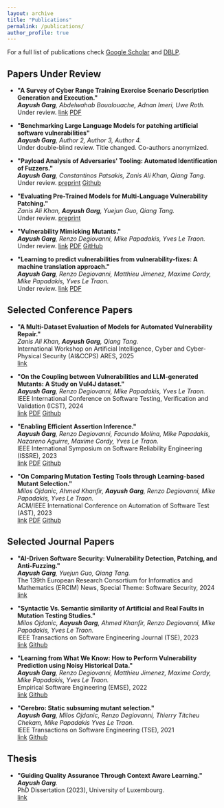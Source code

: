 ```yaml
---
layout: archive
title: "Publications"
permalink: /publications/
author_profile: true
---
```



For a full list of publications check [Google Scholar](https://scholar.google.com/citations?user=UB0hgRAAAAAJ) 
and [DBLP](https://dblp.org/pid/36/8488.html).


Papers Under Review
-------------------

* **"A Survey of Cyber Range Training Exercise Scenario Description Generation and Execution."**<br>
_**Aayush Garg**, Abdelwahab Boualouache, Adnan Imeri, Uwe Roth._<br>
Under review. [link](https://doi.org/10.36227/techrxiv.175942879.94813577/v1) [PDF](https://draayushgarg.github.io/files/A_Survey_of_Cyber_Range_Training_Exercise_Scenario_Description_Generation_and_Execution.pdf)

* **"Benchmarking Large Language Models for patching artificial software vulnerabilities"**<br>
_**Aayush Garg**, Author 2, Author 3, Author 4._<br>
Under double-blind review. Title changed. Co-authors anonymized.

* **"Payload Analysis of Adversaries' Tooling: Automated Identification of Fuzzers."**<br>
_**Aayush Garg**, Constantinos Patsakis, Zanis Ali Khan, Qiang Tang._<br>
Under review. [preprint](https://doi.org/10.36227/techrxiv.173385946.65994728/v1) [Github](https://github.com/garghub/fuzzing)

* **"Evaluating Pre-Trained Models for Multi-Language Vulnerability Patching."**<br>
_Zanis Ali Khan, **Aayush Garg**, Yuejun Guo, Qiang Tang._<br>
Under review. [preprint](https://doi.org/10.48550/arXiv.2501.07339)

* **"Vulnerability Mimicking Mutants."**<br>
_**Aayush Garg**, Renzo Degiovanni, Mike Papadakis, Yves Le Traon._<br>
Under review. [link](https://www.researchgate.net/publication/369090412_Vulnerability_Mimicking_Mutants) [PDF](https://draayushgarg.github.io/files/VulnerabilityMimickingMutants.pdf) [GitHub](https://github.com/garghub/mystique)

* **"Learning to predict vulnerabilities from vulnerability-fixes: A machine translation approach."**<br>
_**Aayush Garg**, Renzo Degiovanni, Matthieu Jimenez, Maxime Cordy, Mike Papadakis, Yves Le Traon._<br>
Under review. [link](https://www.researchgate.net/publication/347624212_Learning_To_Predict_Vulnerabilities_From_Vulnerability-Fixes_A_Machine_Translation_Approach) [PDF](https://draayushgarg.github.io/files/LearningToPredictVulnerabilitiesFromVulnerability-Fixes_AMachineTranslationApproach.pdf)


Selected Conference Papers
--------------------------

* **"A Multi-Dataset Evaluation of Models for Automated Vulnerability Repair."**<br>
_Zanis Ali Khan, **Aayush Garg**, Qiang Tang._<br>
International Workshop on Artificial Intelligence, Cyber and Cyber-Physical Security (AI&CCPS) ARES, 2025<br>
[link](https://doi.org/10.1007/978-3-032-00630-1_5)

* **"On the Coupling between Vulnerabilities and LLM-generated Mutants: A Study on Vul4J dataset."**<br>
_**Aayush Garg**, Renzo Degiovanni, Mike Papadakis, Yves Le Traon._<br>
IEEE International Conference on Software Testing, Verification and Validation (ICST), 2024<br>
[link](https://doi.ieeecomputersociety.org/10.1109/ICST60714.2024.00035) [PDF](https://draayushgarg.github.io/files/VulnerabilityCouplingMutants.pdf) [Github](https://github.com/garghub/VulnerabilityCouplingMutants)

* **"Enabling Efficient Assertion Inference."**<br>
_**Aayush Garg**, Renzo Degiovanni, Facundo Molina, Mike Papadakis, Nazareno Aguirre, Maxime Cordy, Yves Le Traon._<br>
IEEE International Symposium on Software Reliability Engineering (ISSRE), 2023<br>
[link](https://ieeexplore.ieee.org/document/10301231) [PDF](https://draayushgarg.github.io/files/Enabling_Efficient_Assertion_Inference.pdf) [Github](https://github.com/garghub/seeker)

* **"On Comparing Mutation Testing Tools through Learning-based Mutant Selection."**<br>
_Milos Ojdanic, Ahmed Khanfir, **Aayush Garg**, Renzo Degiovanni, Mike Papadakis, Yves Le Traon._<br>
ACM/IEEE International Conference on Automation of Software Test (AST), 2023<br>
[link](https://ieeexplore.ieee.org/document/10173980) [PDF](https://draayushgarg.github.io/files/OnComparingMutationTestingToolsThroughLearning-basedMutantSelection.pdf) [Github](https://github.com/serval-uni-lu/The_dataset_of_large_case_studies_on_mutants_similarity_with_bugs)

Selected Journal Papers
------------------------

* **"AI-Driven Software Security: Vulnerability Detection, Patching, and Anti-Fuzzing."**<br>
_**Aayush Garg**, Yuejun Guo, Qiang Tang._<br>
The 139th European Research Consortium for Informatics and Mathematics (ERCIM) News, Special Theme: Software Security, 2024<br>
[link](https://ercim-news.ercim.eu/en139/special/ai-driven-software-security-vulnerability-detection-patching-and-anti-fuzzing)

* **"Syntactic Vs. Semantic similarity of Artificial and Real Faults in Mutation Testing Studies."**<br>
_Milos Ojdanic, **Aayush Garg**, Ahmed Khanfir, Renzo Degiovanni, Mike Papadakis, Yves Le Traon._<br>
IEEE Transactions on Software Engineering Journal (TSE), 2023<br>
[link](https://ieeexplore.ieee.org/document/10136793) [Github](https://github.com/serval-uni-lu/The_dataset_of_large_case_studies_on_mutants_similarity_with_bugs)

* **"Learning from What We Know: How to Perform Vulnerability Prediction using Noisy Historical Data."**<br>
_**Aayush Garg**, Renzo Degiovanni, Matthieu Jimenez, Maxime Cordy, Mike Papadakis, Yves Le Traon._<br>
Empirical Software Engineering (EMSE), 2022<br>
[link](https://link.springer.com/article/10.1007/s10664-022-10197-4) [Github](https://github.com/garghub/TROVON)

* **"Cerebro: Static subsuming mutant selection."**<br>
_**Aayush Garg**, Milos Ojdanic, Renzo Degiovanni, Thierry Titcheu Chekam, Mike Papadakis Yves Le Traon._<br>
IEEE Transactions on Software Engineering (TSE), 2021<br>
[link](https://doi.ieeecomputersociety.org/10.1109/TSE.2022.3140510) [Github](https://github.com/garghub/Cerebro)


Thesis
-------
* **"Guiding Quality Assurance Through Context Aware Learning."**<br>
_**Aayush Garg**._<br>
PhD Dissertation (2023), University of Luxembourg.<br>
[link](https://orbilu.uni.lu/handle/10993/55042)

